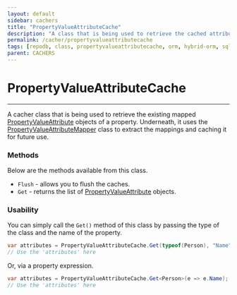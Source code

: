 ```yaml
---
layout: default
sidebar: cachers
title: "PropertyValueAttributeCache"
description: "A class that is being used to retrieve the cached attributes of the property."
permalink: /cacher/propertyvalueattributecache
tags: [repodb, class, propertyvalueattributecache, orm, hybrid-orm, sqlserver, sqlite, mysql, postgresql]
parent: CACHERS
---
```


# PropertyValueAttributeCache

---

A cacher class that is being used to retrieve the existing mapped [PropertyValueAttribute](/attribute/propertyvalueattribute) objects of a property. Underneath, it uses the [PropertyValueAttributeMapper](/mapper/propertyvalueattributemapper) class to extract the mappings and caching it for future use.

### Methods

Below are the methods available from this class.

- `Flush` - allows you to flush the caches.
- `Get` - returns the list of [PropertyValueAttribute](/attribute/propertyvalueattribute) objects.

### Usability

You can simply call the `Get()` method of this class by passing the type of the class and the name of the property.

```csharp
var attributes = PropertyValueAttributeCache.Get(typeof(Person), "Name");
// Use the 'attributes' here
```

Or, via a property expression.

```csharp
var attributes = PropertyValueAttributeCache.Get<Person>(e => e.Name);
// Use the 'attributes' here
```